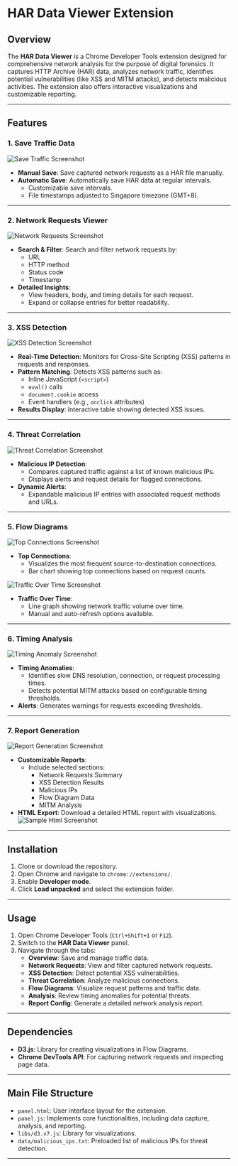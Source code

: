 ﻿# HAR Data Viewer Extension

## Overview
The **HAR Data Viewer** is a Chrome Developer Tools extension designed for comprehensive network analysis for the purpose of digital forensics. It captures HTTP Archive (HAR) data, analyzes network traffic, identifies potential vulnerabilities (like XSS and MITM attacks), and detects malicious activities. The extension also offers interactive visualizations and customizable reporting.

---

## Features

### 1. Save Traffic Data
![Save Traffic Screenshot](images/savetraffic.PNG "Network Requests")
- **Manual Save**: Save captured network requests as a HAR file manually.
- **Automatic Save**: Automatically save HAR data at regular intervals.
  - Customizable save intervals.
  - File timestamps adjusted to Singapore timezone (GMT+8).

---

### 2. Network Requests Viewer
![Network Requests Screenshot](images/networkrequest.PNG "Network Requests")
- **Search & Filter**: Search and filter network requests by:
  - URL
  - HTTP method
  - Status code
  - Timestamp
- **Detailed Insights**:
  - View headers, body, and timing details for each request.
  - Expand or collapse entries for better readability.

---

### 3. XSS Detection
![XSS Detection Screenshot](images/xss.PNG "Network Requests")
- **Real-Time Detection**: Monitors for Cross-Site Scripting (XSS) patterns in requests and responses.
- **Pattern Matching**: Detects XSS patterns such as:
  - Inline JavaScript (`<script>`)
  - `eval()` calls
  - `document.cookie` access
  - Event handlers (e.g., `onclick` attributes)
- **Results Display**: Interactive table showing detected XSS issues.

---

### 4. Threat Correlation
![Threat Correlation Screenshot](images/threatcorrelation.PNG "Network Requests")
- **Malicious IP Detection**:
  - Compares captured traffic against a list of known malicious IPs.
  - Displays alerts and request details for flagged connections.
- **Dynamic Alerts**:
  - Expandable malicious IP entries with associated request methods and URLs.

---

### 5. Flow Diagrams
![Top Connections Screenshot](images/networkrequestflow.PNG "Network Requests")
- **Top Connections**:
  - Visualizes the most frequent source-to-destination connections.
  - Bar chart showing top connections based on request counts.

![Traffic Over Time Screenshot](images/networktrafficflow.PNG "Network Requests")
- **Traffic Over Time**:
  - Line graph showing network traffic volume over time.
  - Manual and auto-refresh options available.

---

### 6. Timing Analysis
![Timing Anomaly Screenshot](images/timing.PNG "Network Requests")
- **Timing Anomalies**:
  - Identifies slow DNS resolution, connection, or request processing times.
  - Detects potential MITM attacks based on configurable timing thresholds.
- **Alerts**: Generates warnings for requests exceeding thresholds.

---

### 7. Report Generation
![Report Generation Screenshot](images/generatereport.PNG "Network Requests")
- **Customizable Reports**:
  - Include selected sections:
    - Network Requests Summary
    - XSS Detection Results
    - Malicious IPs
    - Flow Diagram Data
    - MITM Analysis
- **HTML Export**: Download a detailed HTML report with visualizations.
![Sample Html Screenshot](images/report.PNG "Network Requests")


---

## Installation
1. Clone or download the repository.
2. Open Chrome and navigate to `chrome://extensions/`.
3. Enable **Developer mode**.
4. Click **Load unpacked** and select the extension folder.

---

## Usage
1. Open Chrome Developer Tools (`Ctrl+Shift+I` or `F12`).
2. Switch to the **HAR Data Viewer** panel.
3. Navigate through the tabs:
   - **Overview**: Save and manage traffic data.
   - **Network Requests**: View and filter captured network requests.
   - **XSS Detection**: Detect potential XSS vulnerabilities.
   - **Threat Correlation**: Analyze malicious connections.
   - **Flow Diagrams**: Visualize request patterns and traffic data.
   - **Analysis**: Review timing anomalies for potential threats.
   - **Report Config**: Generate a detailed network analysis report.

---

## Dependencies
- **D3.js**: Library for creating visualizations in Flow Diagrams.
- **Chrome DevTools API**: For capturing network requests and inspecting page data.

---

## Main File Structure
- `panel.html`: User interface layout for the extension.
- `panel.js`: Implements core functionalities, including data capture, analysis, and reporting.
- `libs/d3.v7.js`: Library for visualizations.
- `data/malicious_ips.txt`: Preloaded list of malicious IPs for threat detection.

---
